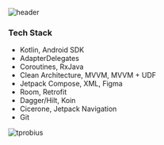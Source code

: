 ![header](https://capsule-render.vercel.app/api?type=Waving&height=300&section=header&text=Hi%20there!&desc=I%27m%20Viktoriya.&fontSize=50&color=0:FFAA00,100:FFDD00&fontColor=ffffff)

### Tech Stack
- Kotlin, Android SDK
- AdapterDelegates
- Coroutines, RxJava
- Clean Architecture, MVVM, MVVM + UDF
- Jetpack Compose, XML, Figma
- Room, Retrofit
- Dagger/Hilt, Koin
- Cicerone, Jetpack Navigation
- Git

<p><img src="https://github-readme-stats.vercel.app/api/top-langs/?username=tprobius&&hide_border=false&include_all_commits=false&count_private=false" alt="tprobius" /></p>
